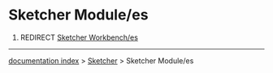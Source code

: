 # Sketcher Module/es
1.  REDIRECT [Sketcher Workbench/es](Sketcher_Workbench/es.md)

---
[documentation index](../README.md) > [Sketcher](Sketcher_Workbench.md) > Sketcher Module/es

